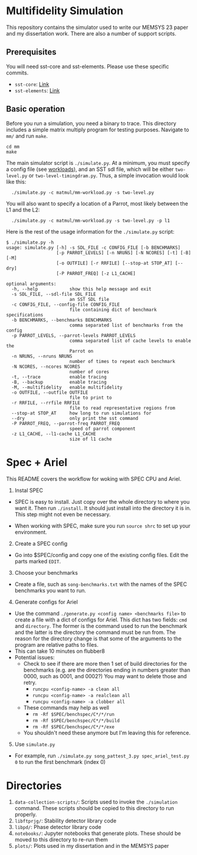 # Multifidelity Simulation

This repository contains the simulator used to write our MEMSYS 23 paper and my dissertation work. There are also a number of support scripts. 
## Prerequisites

You will need sst-core and sst-elements. Please use these specific commits.
- `sst-core`: [Link](https://github.com/sstsimulator/sst-core/commit/e70e231f097c24c5f9d6b4ec5d1b3cd217a5f6a4)
- `sst-elements`: [Link](https://github.com/plavin/sst-elements/commit/4d3e1758ab1381fe450852a670cb50df9f7bca5e)
## Basic operation

Before you run a simulation, you need a binary to trace. This directory includes a simple matrix multiply program for testing purposes. Navigate to `mm/` and run `make`. 

```
cd mm
make
```



The main simulator script is `./simulate.py`. At a minimum, you must specify a config file (see [workloads](https://github.com/plavin/spec-utils/tree/main/workloads)), and an SST sdl file, which will be either `two-level.py` or `two-level-timingdram.py`. Thus, a simple invocation would look like this:
```
  ./simulate.py -c matmul/mm-workload.py -s two-level.py
```

You will also want to specify a location of a Parrot, most likely between the L1 and the L2:
```
  ./simulate.py -c matmul/mm-workload.py -s two-level.py -p l1
```

Here is the rest of the usage information for the `./simulate.py` script:

```
$ ./simulate.py -h
usage: simulate.py [-h] -s SDL_FILE -c CONFIG_FILE [-b BENCHMARKS]
                   [-p PARROT_LEVELS] [-n NRUNS] [-N NCORES] [-t] [-B] [-M]
                   [-o OUTFILE] [-r RRFILE] [--stop-at STOP_AT] [--dry]
                   [-P PARROT_FREQ] [-z L1_CACHE]

optional arguments:
  -h, --help            show this help message and exit
  -s SDL_FILE, --sdl-file SDL_FILE
                        an SST SDL file
  -c CONFIG_FILE, --config-file CONFIG_FILE
                        file containing dict of benchmark specifications
  -b BENCHMARKS, --benchmarks BENCHMARKS
                        comma separated list of benchmarks from the config
  -p PARROT_LEVELS, --parrot-levels PARROT_LEVELS
                        comma separated list of cache levels to enable the
                        Parrot on
  -n NRUNS, --nruns NRUNS
                        number of times to repeat each benchmark
  -N NCORES, --ncores NCORES
                        number of cores
  -t, --trace           enable tracing
  -B, --backup          enable tracing
  -M, --multifidelity   enable multifidelity
  -o OUTFILE, --outfile OUTFILE
                        file to print to
  -r RRFILE, --rrfile RRFILE
                        file to read representative regions from
  --stop-at STOP_AT     how long to run simulations for
  --dry                 only print the sst command
  -P PARROT_FREQ, --parrot-freq PARROT_FREQ
                        speed of parrot component
  -z L1_CACHE, --l1-cache L1_CACHE
                        size of l1 cache
```


# Spec + Ariel

This README covers the workflow for woking with SPEC CPU and Ariel. 

1. Instal SPEC

  - SPEC is easy to install. Just copy over the whole directory to where you want it. Then run `./install`. It should just install into the directory it is in. This step might not even be necessary.

  - When working with SPEC, make sure you run `source shrc` to set up your environment. 

2. Create a SPEC config

  - Go into $SPEC/config and copy one of the existing config files. Edit the parts marked `EDIT`.

3. Choose your benchmarks

  - Create a file, such as `song-benchmarks.txt` with the names of the SPEC benchmarks you want to run.

4. Generate configs for Ariel

  - Use the command `./generate.py <config name> <benchmarks file>` to create a file with a dict of configs for Ariel. This dict has two fields: `cmd` and `directory`. The former is the command used to run the benchmark and the latter is the directory the command must be run from. The reason for the directory change is that some of the arguments to the program are relative paths to files. 
  - This can take 10 minutes on flubber8
  - Potential issues:
    - Check to see if there are more then 1 set of build directories for the benchmarks (e.g. are the directories ending in numbers greater than 0000, such as 0001, and 0002?) You may want to delete those and retry. 
      - `runcpu <config-name> -a clean all`
      - `runcpu <config-name> -a realclean all`
      - `runcpu <config-name> -a clobber all`
    - These commands may help as well
      - `rm -Rf $SPEC/benchspec/C*/*/run`
      - `rm -Rf $SPEC/benchspec/C*/*/build`
      - `rm -Rf $SPEC/benchspec/C*/*/exe`
    - You shouldn't need these anymore but I'm leaving this for reference.

5. Use `simulate.py`

  - For example, run `./simulate.py song_pattest_3.py spec_ariel_test.py 0` to run the first benchmark (index 0)

  
# Directories

1. `data-collection-scripts/`: Scripts used to invoke the `./simulation` command. These scripts should be copied to this directory to run properly.
2. `libftprjg/`: Stability detector library code
3. `libpd/`: Phase detector library code
4. `notebooks/`: Jupyter notebooks that generate plots. These should be moved to this directory to re-run them
5. `plots/`: Plots used in my dissertation and in the MEMSYS paper
